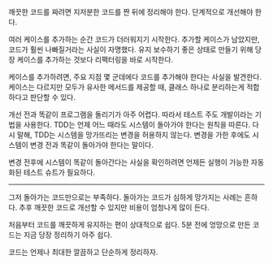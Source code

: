깨끗한 코드를 짜려면 지저분한 코드를 짠 뒤에 정리해야 한다. 단계적으로 개선해야 한다.

여러 케이스를 추가하는 순간 코드가 더러워지기 시작한다. 추가할 케이스가 남았지만, 코드가 훨씬 나빠질거라는 사실이 자명했다. 유지 보수하기 좋은 상태로 만들기 위해 당장 케이스를 추가하는 것보다 리팩터링을 바로 시작한다.

케이스를 추가하려면, 주요 지점 몇 군데에다 코드를 추가해야 한다는 사실을 발견한다. 케이스는 다르지만 모두가 유사한 메서드를 제공할 때, 클래스 하나로 분리하는게 적합하다고 판단할 수 있다.

개선 전과 똑같이 프로그램을 돌리기가 아주 어렵다. 따라서 테스트 주도 개발이라는 기법을 사용한다. TDD는 언제 어느 때라도 시스템이 돌아가야 한다는 원칙을 따른다. 다시 말해, TDD는 시스템을 망가뜨리는 변경을 허용하지 않는다. 변경을 가한 후에도 시스템이 변경 전과 똑같이 돌아가야 한다는 말이다.

변경 전후에 시스템이 똑같이 돌아간다는 사실을 확인하려면 언제든 실행이 가능한 자동화된 테스트 슈트가 필요하다.

---

그저 돌아가는 코드만으로는 부족하다. 돌아가는 코드가 심하게 망가지는 사례는 흔하다. 추후 깨끗한 코드로 개선할 수 있지만 비용이 엄청나게 많이 든다.

처음부터 코드를 깨끗하게 유지하는 편이 상대적으로 쉽다. 5분 전에 엉망으로 만든 코드는 지금 당장 정리하기 아주 쉽다.

코드는 언제나 최대한 깔끔하고 단순하게 정리하자.